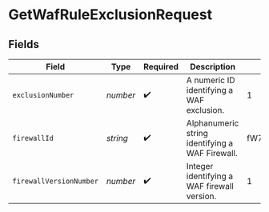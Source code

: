 # GetWafRuleExclusionRequest


## Fields

| Field                                           | Type                                            | Required                                        | Description                                     | Example                                         |
| ----------------------------------------------- | ----------------------------------------------- | ----------------------------------------------- | ----------------------------------------------- | ----------------------------------------------- |
| `exclusionNumber`                               | *number*                                        | :heavy_check_mark:                              | A numeric ID identifying a WAF exclusion.       | 1                                               |
| `firewallId`                                    | *string*                                        | :heavy_check_mark:                              | Alphanumeric string identifying a WAF Firewall. | fW7g2uUGZzb2W9Euo4Mo0r                          |
| `firewallVersionNumber`                         | *number*                                        | :heavy_check_mark:                              | Integer identifying a WAF firewall version.     | 1                                               |